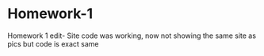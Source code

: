 # Homework-1
Homework 1 edit- Site code was working, now not showing the same site as pics but code is exact same
